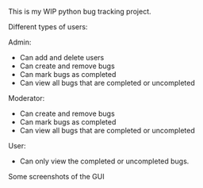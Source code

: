 This is my WIP python bug tracking project.

Different types of users:

Admin:

- Can add and delete users
- Can create and remove bugs
- Can mark bugs as completed
- Can view all bugs that are completed or uncompleted

Moderator:

- Can create and remove bugs
- Can mark bugs as completed
- Can view all bugs that are completed or uncompleted

User:

- Can only view the completed or uncompleted bugs.

Some screenshots of the GUI
